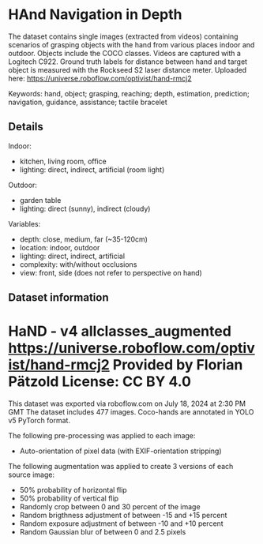 # HAnd Navigation in Depth

The dataset contains single images (extracted from videos) containing scenarios of grasping objects with the hand from various places indoor and outdoor. Objects include the COCO classes. 
Videos are captured with a Logitech C922. Ground truth labels for distance between hand and target object is measured with the Rockseed S2 laser distance meter.
Uploaded here: https://universe.roboflow.com/optivist/hand-rmcj2 

Keywords: hand, object; grasping, reaching; depth, estimation, prediction; navigation, guidance, assistance; tactile bracelet

 ## Details

Indoor:
- kitchen, living room, office
- lighting: direct, indirect, artificial (room light)

Outdoor:
- garden table
- lighting: direct (sunny), indirect (cloudy)


Variables:
- depth: close, medium, far (~35-120cm)
- location: indoor, outdoor
- lighting: direct, indirect, artificial
- complexity: with/without occlusions
- view: front, side (does not refer to perspective on hand)

## Dataset information

HaND - v4 allclasses_augmented
https://universe.roboflow.com/optivist/hand-rmcj2
Provided by Florian Pätzold
License: CC BY 4.0
==============================

This dataset was exported via roboflow.com on July 18, 2024 at 2:30 PM GMT
The dataset includes 477 images.
Coco-hands are annotated in YOLO v5 PyTorch format.

The following pre-processing was applied to each image:
* Auto-orientation of pixel data (with EXIF-orientation stripping)

The following augmentation was applied to create 3 versions of each source image:
* 50% probability of horizontal flip
* 50% probability of vertical flip
* Randomly crop between 0 and 30 percent of the image
* Random brigthness adjustment of between -15 and +15 percent
* Random exposure adjustment of between -10 and +10 percent
* Random Gaussian blur of between 0 and 2.5 pixels